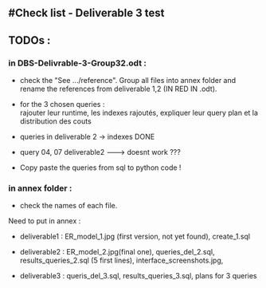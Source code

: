 #Check list - Deliverable 3 test
----
## TODOs :

### in **DBS-Delivrable-3-Group32.odt** :
* check the "See .../reference". Group all files into annex folder and rename the references from deliverable 1,2 (IN RED IN .odt).

* for the 3 chosen queries : <br>
rajouter leur runtime, les indexes rajoutés, expliquer leur query plan et la distribution des couts

* queries in deliverable 2 -> indexes DONE
* query 04, 07 deliverable2 ---> doesnt work ???

* Copy paste the queries from sql to python code !

### in **annex** folder :
* check the names of each file. <br>

Need to put in annex : <br>
* deliverable1 : ER_model_1.jpg (first version, not yet found), create_1.sql

* deliverable2 : ER_model_2.jpg(final one), queries_del_2.sql, results_queries_2.sql (5 first lines), interface_screenshots.jpg,

* deliverable3 : queris_del_3.sql, results_queries_3.sql, plans for 3 queries
